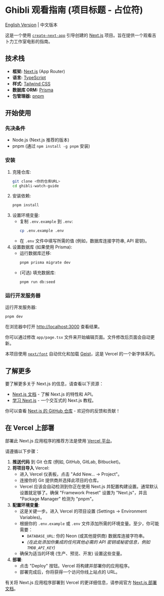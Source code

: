 # Ghibli 观看指南 (项目标题 - 占位符)

[English Version](README.md) | 中文版本

这是一个使用 [`create-next-app`](https://github.com/vercel/next.js/tree/canary/packages/create-next-app) 引导创建的 [Next.js](https://nextjs.org/) 项目。旨在提供一个观看吉卜力工作室电影的指南。

## 技术栈

*   **框架:** [Next.js](https://nextjs.org/) (App Router)
*   **语言:** [TypeScript](https://www.typescriptlang.org/)
*   **样式:** [Tailwind CSS](https://tailwindcss.com/)
*   **数据库 ORM:** [Prisma](https://www.prisma.io/)
*   **包管理器:** [pnpm](https://pnpm.io/)

## 开始使用

### 先决条件

*   Node.js (Next.js 推荐的版本)
*   pnpm (通过 `npm install -g pnpm` 安装)

### 安装

1.  克隆仓库:
    ```bash
    git clone <你的仓库URL>
    cd ghibli-watch-guide
    ```
2.  安装依赖:
    ```bash
    pnpm install
    ```
3.  设置环境变量:
    *   复制 `.env.example` 到 `.env`:
        ```bash
        cp .env.example .env
        ```
    *   在 `.env` 文件中填写所需的值 (例如，数据库连接字符串, API 密钥)。
4.  设置数据库 (如果使用 Prisma):
    *   运行数据库迁移:
        ```bash
        pnpm prisma migrate dev
        ```
    *   (可选) 填充数据库:
        ```bash
        pnpm run db:seed
        ```

### 运行开发服务器

运行开发服务器:

```bash
pnpm dev
```

在浏览器中打开 [http://localhost:3000](http://localhost:3000) 查看结果。

你可以通过修改 `app/page.tsx` 文件来开始编辑页面。文件修改后页面会自动更新。

本项目使用 [`next/font`](https://nextjs.org/docs/app/building-your-application/optimizing/fonts) 自动优化和加载 [Geist](https://vercel.com/font)，这是 Vercel 的一个新字体系列。

## 了解更多

要了解更多关于 Next.js 的信息，请查看以下资源：

- [Next.js 文档](https://nextjs.org/docs) - 了解 Next.js 的特性和 API。
- [学习 Next.js](https://nextjs.org/learn) - 一个交互式的 Next.js 教程。

你可以查看 [Next.js 的 GitHub 仓库](https://github.com/vercel/next.js) - 欢迎你的反馈和贡献！

## 在 Vercel 上部署

部署此 Next.js 应用程序的推荐方法是使用 [Vercel 平台](https://vercel.com/)。

请遵循以下步骤：

1.  **推送代码** 到 Git 仓库 (例如, GitHub, GitLab, Bitbucket)。
2.  **将项目导入** Vercel:
    *   进入 Vercel 仪表板，点击 "Add New... -> Project"。
    *   连接你的 Git 提供商并选择此项目的仓库。
    *   Vercel 应该会自动检测到你正在使用 Next.js 并配置构建设置。通常默认设置就足够了。确保 "Framework Preset" 设置为 "Next.js"，并且 "Package Manager" 检测为 "pnpm"。
3.  **配置环境变量**:
    *   这是关键一步。进入 Vercel 的项目设置 (Settings -> Environment Variables)。
    *   根据你的 `.env.example` 或 `.env` 文件添加所需的环境变量。至少，你可能需要：
        *   `DATABASE_URL`: 你的 Neon (或其他提供商) 数据库连接字符串。
        *   *(在此处添加你集成的任何其他必需的 API 密钥或秘密信息，例如 `TMDB_API_KEY`)*
    *   确保为适当的环境 (生产、预览、开发) 设置这些变量。
4.  **部署**:
    *   点击 "Deploy" 按钮。Vercel 将构建并部署你的应用程序。
    *   部署完成后，你将获得一个访问你线上站点的 URL。

有关将 Next.js 应用程序部署到 Vercel 的更详细信息，请参阅官方 [Next.js 部署文档](https://nextjs.org/docs/app/building-your-application/deploying)。 